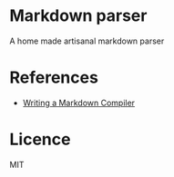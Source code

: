 # Markdown parser

A home made artisanal markdown parser

# References

- [Writing a Markdown Compiler](https://blog.beezwax.net/2017/07/07/writing-a-markdown-compiler/)

# Licence

MIT
